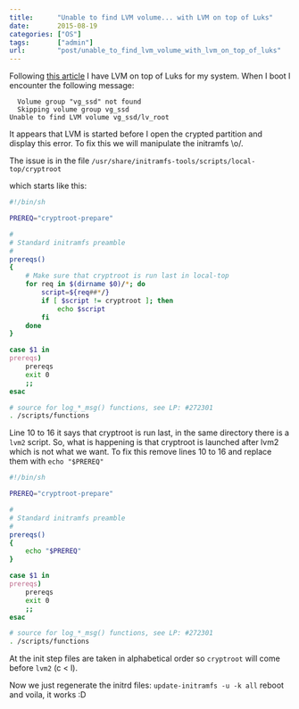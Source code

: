 ```yaml
---
title:      "Unable to find LVM volume... with LVM on top of Luks"
date:       2015-08-19
categories: ["OS"]
tags:       ["admin"]
url:        "post/unable_to_find_lvm_volume_with_lvm_on_top_of_luks"
---
```



Following [this article]({filename}/2015-08-18.debian-install-2.md)
I have LVM on top of Luks for my system.
When I boot I encounter the following message:

```text
  Volume group "vg_ssd" not found
  Skipping volume group vg_ssd
Unable to find LVM volume vg_ssd/lv_root
```

It appears that LVM is started before I open the crypted partition and display this error.
To fix this we will manipulate the initramfs \o/.

The issue is in the file `/usr/share/initramfs-tools/scripts/local-top/cryptroot`
<!--more-->
which starts like this:
```bash
#!/bin/sh

PREREQ="cryptroot-prepare"

#
# Standard initramfs preamble
#
prereqs()
{
	# Make sure that cryptroot is run last in local-top
	for req in $(dirname $0)/*; do
		script=${req##*/}
		if [ $script != cryptroot ]; then
			echo $script
		fi
	done
}

case $1 in
prereqs)
	prereqs
	exit 0
	;;
esac

# source for log_*_msg() functions, see LP: #272301
. /scripts/functions
```

Line 10 to 16 it says that cryptroot is run last, in the same directory there is a `lvm2`
script. So, what is happening is that cryptroot is launched after lvm2 which is not what we want.
To fix this remove lines 10 to 16 and replace them with `echo "$PREREQ"`

```bash
#!/bin/sh

PREREQ="cryptroot-prepare"

#
# Standard initramfs preamble
#
prereqs()
{
	echo "$PREREQ"
}

case $1 in
prereqs)
	prereqs
	exit 0
	;;
esac

# source for log_*_msg() functions, see LP: #272301
. /scripts/functions
```

At the init step files are taken in alphabetical order so `cryptroot` will come before
`lvm2` (c < l).

Now we just regenerate the initrd files: `update-initramfs -u -k all` reboot and voila, it works :D


